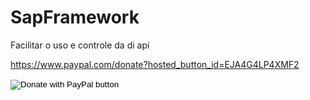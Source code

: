 # SapFramework
Facilitar o uso e controle da di api


https://www.paypal.com/donate?hosted_button_id=EJA4G4LP4XMF2

<form action="https://www.paypal.com/donate" method="post" target="_top">
<input type="hidden" name="hosted_button_id" value="EJA4G4LP4XMF2" />
<input type="image" src="https://www.paypalobjects.com/en_US/i/btn/btn_donateCC_LG.gif" border="0" name="submit" title="PayPal - The safer, easier way to pay online!" alt="Donate with PayPal button" />
<img alt="" border="0" src="https://www.paypal.com/en_BR/i/scr/pixel.gif" width="1" height="1" />
</form>

